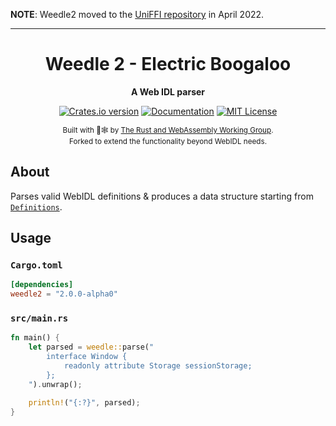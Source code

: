 **NOTE**: Weedle2 moved to the [UniFFI repository](https://github.com/mozilla/uniffi-rs/tree/main/weedle2) in April 2022.

---

<div align="center">

  <h1>Weedle 2 - Electric Boogaloo</h1>

  <strong>A Web IDL parser</strong>

  <p>
    <a href="https://crates.io/crates/weedle2"><img src="https://img.shields.io/crates/v/weedle2.svg?style=flat-square" alt="Crates.io version" /></a>
    <a href="https://docs.rs/weedle2"><img src="https://img.shields.io/badge/docs-latest-blue.svg?style=flat-square" alt="Documentation" /></a>
    <a href="LICENSE"><img src="https://img.shields.io/github/license/badboy/signify-rs?style=flat-square" alt="MIT License" /></a>
  </p>

  <sub>
  Built with 🦀🕸 by <a href="https://rustwasm.github.io/">The Rust and WebAssembly Working Group</a>.
  <br>
  Forked to extend the functionality beyond WebIDL needs.
  </sub>
</div>

## About

Parses valid WebIDL definitions & produces a data structure starting from
[`Definitions`](https://docs.rs/weedle/latest/weedle/type.Definitions.html).

## Usage

### `Cargo.toml`

```toml
[dependencies]
weedle2 = "2.0.0-alpha0"
```

### `src/main.rs`

```rust
fn main() {
    let parsed = weedle::parse("
        interface Window {
            readonly attribute Storage sessionStorage;
        };
    ").unwrap();

    println!("{:?}", parsed);
}
```

